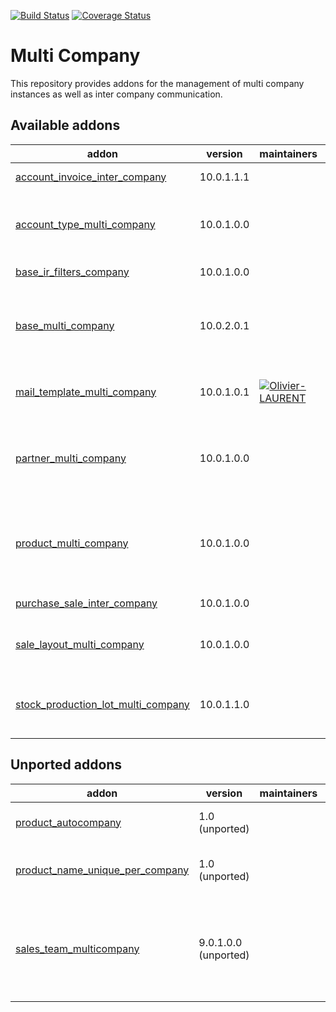 [![Build Status](https://travis-ci.org/OCA/multi-company.svg?branch=9.0)](https://travis-ci.org/OCA/multi-company)
[![Coverage Status](https://coveralls.io/repos/OCA/multi-company/badge.png?branch=9.0)](https://coveralls.io/r/OCA/multi-company?branch=9.0)

Multi Company
=============

This repository provides addons for the management of multi company instances
as well as inter company communication.



[//]: # (addons)

Available addons
----------------
addon | version | maintainers | summary
--- | --- | --- | ---
[account_invoice_inter_company](account_invoice_inter_company/) | 10.0.1.1.1 |  | Intercompany invoice rules
[account_type_multi_company](account_type_multi_company/) | 10.0.1.0.0 |  | Make account types multi-company aware
[base_ir_filters_company](base_ir_filters_company/) | 10.0.1.0.0 |  | Filters by company
[base_multi_company](base_multi_company/) | 10.0.2.0.1 |  | Provides a base for adding multi-company support to models.
[mail_template_multi_company](mail_template_multi_company/) | 10.0.1.0.1 | [![Olivier-LAURENT](https://github.com/Olivier-LAURENT.png?size=30px)](https://github.com/Olivier-LAURENT) | Mail Template Multi Company
[partner_multi_company](partner_multi_company/) | 10.0.1.0.0 |  | Select individually the partner visibility on each company
[product_multi_company](product_multi_company/) | 10.0.1.0.0 |  | Select individually the product template visibility on each company
[purchase_sale_inter_company](purchase_sale_inter_company/) | 10.0.1.0.0 |  | Intercompany PO/SO rules
[sale_layout_multi_company](sale_layout_multi_company/) | 10.0.1.0.0 |  | Multi company features for sale_layout
[stock_production_lot_multi_company](stock_production_lot_multi_company/) | 10.0.1.1.0 |  | Make serial numbers multi-company aware


Unported addons
---------------
addon | version | maintainers | summary
--- | --- | --- | ---
[product_autocompany](product_autocompany/) | 1.0 (unported) |  | Product automatic company
[product_name_unique_per_company](product_name_unique_per_company/) | 1.0 (unported) |  | Product name unique per company
[sales_team_multicompany](sales_team_multicompany/) | 9.0.1.0.0 (unported) |  | Add companies in sales team and filter the sales team from the company

[//]: # (end addons)
